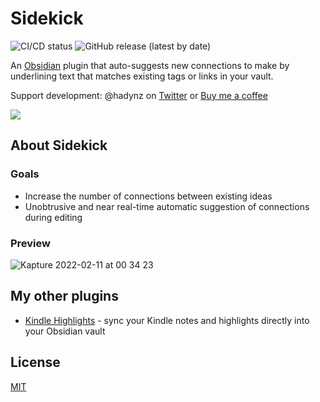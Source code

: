 # Sidekick

![CI/CD status](https://github.com/hadynz/obsidian-sidekick/actions/workflows/main.yml/badge.svg)
![GitHub release (latest by date)](https://img.shields.io/github/v/release/hadynz/obsidian-sidekick)

An [Obsidian][3] plugin that auto-suggests new connections to make by underlining text that matches
existing tags or links in your vault.

Support development: @hadynz on [Twitter][2] or [Buy me a coffee][1]

<a href="https://www.buymeacoffee.com/hadynz"><img src="https://img.buymeacoffee.com/button-api/?text=Buy me a coffee&emoji=&slug=hadynz&button_colour=5F7FFF&font_colour=ffffff&font_family=Poppins&outline_colour=000000&coffee_colour=FFDD00"></a>

## About Sidekick

### Goals

* Increase the number of connections between existing ideas 
* Unobtrusive and near real-time automatic suggestion of connections during editing 

### Preview

![Kapture 2022-02-11 at 00 34 23](https://user-images.githubusercontent.com/315585/153401639-11a295c6-ab3e-4afd-945e-9fc3043d74a2.gif)

## My other plugins

* [Kindle Highlights][4] - sync your Kindle notes and highlights directly into your Obsidian vault

## License

[MIT](LICENSE)

[1]: https://www.buymeacoffee.com/hadynz
[2]: https://twitter.com/hadynz
[3]: https://obsidian.md
[4]: https://github.com/hadynz/obsidian-kindle-plugin